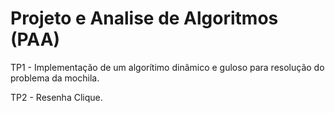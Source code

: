 # Projeto e Analise de Algoritmos (PAA)
TP1 - Implementação de um algorítimo dinâmico e guloso para resolução do problema da mochila.

TP2 - Resenha Clique.

